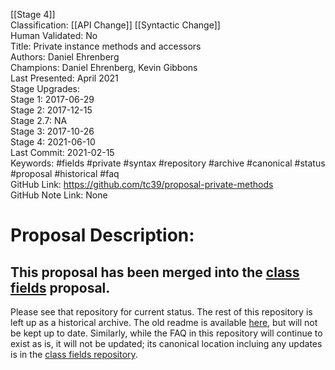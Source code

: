 [[Stage 4]]<br>Classification: [[API Change]] [[Syntactic Change]]<br>Human Validated: No<br>Title: Private instance methods and accessors<br>Authors: Daniel Ehrenberg<br>Champions: Daniel Ehrenberg, Kevin Gibbons<br>Last Presented: April 2021<br>Stage Upgrades:<br>Stage 1: 2017-06-29  
Stage 2: 2017-12-15  
Stage 2.7: NA  
Stage 3: 2017-10-26  
Stage 4: 2021-06-10<br>Last Commit: 2021-02-15<br>Keywords: #fields #private #syntax #repository #archive #canonical #status #proposal #historical #faq<br>GitHub Link: https://github.com/tc39/proposal-private-methods <br>GitHub Note Link: None
# Proposal Description:
## This proposal has been merged into the [class fields](https://github.com/tc39/proposal-class-fields) proposal.

Please see that repository for current status. The rest of this repository is left up as a historical archive. The old readme is available [here](OLD_README.md), but will not be kept up to date. Similarly, while the FAQ in this repository will continue to exist as is, it will not be updated; its canonical location incluing any updates is in the [class fields repository](https://github.com/tc39/proposal-class-fields/blob/HEAD/PRIVATE_SYNTAX_FAQ.md).
<br>
